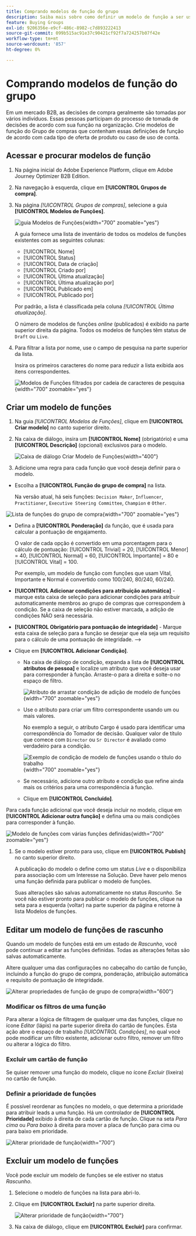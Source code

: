 ```yaml
---
title: Comprando modelos de função do grupo
description: Saiba mais sobre como definir um modelo de função a ser usado como um componente de grupo de compras.
feature: Buying Groups
exl-id: 9206356e-e9cf-486c-8982-c7d893222413
source-git-commit: 099b515ac91e37c90421cf92f7a724257b07f42e
workflow-type: tm+mt
source-wordcount: '857'
ht-degree: 0%

---
```


# Comprando modelos de função do grupo

Em um mercado B2B, as decisões de compra geralmente são tomadas por vários indivíduos. Essas pessoas participam do processo de tomada de decisões de acordo com sua função na organização. Crie modelos de função do Grupo de compras que contenham essas definições de função de acordo com cada tipo de oferta de produto ou caso de uso de conta.

## Acessar e procurar modelos de função

1. Na página inicial do Adobe Experience Platform, clique em Adobe Journey Optimizer B2B Edition.

1. Na navegação à esquerda, clique em **[!UICONTROL Grupos de compra]**.

1. Na página _[!UICONTROL Grupos de compras]_, selecione a guia **[!UICONTROL Modelos de Funções]**.

   ![guia Modelos de Funções](assets/roles-templates-tab.png){width="700" zoomable="yes"}

   A guia fornece uma lista de inventário de todos os modelos de funções existentes com as seguintes colunas:

   * [!UICONTROL Nome]
   * [!UICONTROL Status]
   * [!UICONTROL Data de criação]
   * [!UICONTROL Criado por]
   * [!UICONTROL Última atualização]
   * [!UICONTROL Última atualização por]
   * [!UICONTROL Publicado em]
   * [!UICONTROL Publicado por]

   Por padrão, a lista é classificada pela coluna _[!UICONTROL Última atualização]_.

   O número de modelos de funções _online_ (publicados) é exibido na parte superior direita da página. Todos os modelos de funções têm status de `Draft` ou `Live`.

1. Para filtrar a lista por nome, use o campo de pesquisa na parte superior da lista.

   Insira os primeiros caracteres do nome para reduzir a lista exibida aos itens correspondentes.

   ![Modelos de Funções filtrados por cadeia de caracteres de pesquisa](assets/roles-templates-search.png){width="700" zoomable="yes"}

## Criar um modelo de funções

1. Na guia _[!UICONTROL Modelos de Funções]_, clique em **[!UICONTROL Criar modelo]** no canto superior direito.

1. Na caixa de diálogo, insira um **[!UICONTROL Nome]** (obrigatório) e uma **[!UICONTROL Descrição]** (opcional) exclusivos para o modelo.

   ![Caixa de diálogo Criar Modelo de Funções](assets/roles-template-create-dialog.png){width="400"}

1. Adicione uma regra para cada função que você deseja definir para o modelo.

* Escolha a **[!UICONTROL Função do grupo de compra]** na lista.

  Na versão atual, há seis funções: `Decision Maker`, `Influencer`, `Practitioner`, `Executive Steering Committee`, `Champion` e `Other`.

![Lista de funções do grupo de compra](./assets/roles-template-create-roles-list.png){width="700" zoomable="yes"}

* Defina a **[!UICONTROL Ponderação]** da função, que é usada para calcular a pontuação de engajamento.

  O valor de cada opção é convertido em uma porcentagem para o cálculo de pontuação: [!UICONTROL Trivial] = 20, [!UICONTROL Menor] = 40, [!UICONTROL Normal] = 60, [!UICONTROL Importante] = 80 e [!UICONTROL Vital] = 100.

  Por exemplo, um modelo de função com funções que usam Vital, Importante e Normal é convertido como 100/240, 80/240, 60/240.

* **[!UICONTROL Adicionar condições para atribuição automática]** - marque esta caixa de seleção para adicionar condições para atribuir automaticamente membros ao grupo de compras que correspondem à condição. Se a caixa de seleção não estiver marcada, a adição de condições NÃO será necessária.

* **[!UICONTROL Obrigatório para pontuação de integridade]** - Marque esta caixa de seleção para a função se desejar que ela seja um requisito para o cálculo de uma pontuação de integridade. —>

* Clique em **[!UICONTROL Adicionar Condição]**.

   * Na caixa de diálogo de condição, expanda a lista de **[!UICONTROL atributos de pessoa]** e localize um atributo que você deseja usar para corresponder à função. Arraste-o para a direita e solte-o no espaço de filtro.

     ![Atributo de arrastar condição de adição de modelo de funções](assets/roles-template-role-attribute.png){width="700" zoomable="yes"}

   * Use o atributo para criar um filtro correspondente usando um ou mais valores.

     No exemplo a seguir, o atributo Cargo é usado para identificar uma correspondência do Tomador de decisão. Qualquer valor de título que comece com `Director` ou `Sr Director` é avaliado como verdadeiro para a condição.

     ![Exemplo de condição de modelo de funções usando o título do trabalho](assets/roles-template-condition-example-job-title.png){width="700" zoomable="yes"}

   * Se necessário, adicione outro atributo e condição que refine ainda mais os critérios para uma correspondência à função.

   * Clique em **[!UICONTROL Concluído]**.

Para cada função adicional que você deseja incluir no modelo, clique em **[!UICONTROL Adicionar outra função]** e defina uma ou mais condições para corresponder à função.

![Modelo de funções com várias funções definidas](assets/roles-template-multiple-roles.png){width="700" zoomable="yes"}

1. Se o modelo estiver pronto para uso, clique em **[!UICONTROL Publish]** no canto superior direito.

   A publicação do modelo o define como um status _Live_ e o disponibiliza para associação com um Interesse na Solução. Deve haver pelo menos uma função definida para publicar o modelo de funções.

   Suas alterações são salvas automaticamente no status _Rascunho_. Se você não estiver pronto para publicar o modelo de funções, clique na seta para a esquerda (voltar) na parte superior da página e retorne à lista Modelos de funções.

## Editar um modelo de funções de rascunho

Quando um modelo de funções está em um estado de _Rascunho_, você pode continuar a editar as funções definidas. Todas as alterações feitas são salvas automaticamente.

Altere qualquer uma das configurações no cabeçalho do cartão de função, incluindo a função do grupo de compra, ponderação, atribuição automática e requisito de pontuação de integridade.

![Alterar propriedades de função de grupo de compra](./assets/roles-template-role-properties.png){width="600"}

### Modificar os filtros de uma função

Para alterar a lógica de filtragem de qualquer uma das funções, clique no ícone _Editar_ (lápis) na parte superior direita do cartão de funções. Esta ação abre o espaço de trabalho _[!UICONTROL Condições]_, no qual você pode modificar um filtro existente, adicionar outro filtro, remover um filtro ou alterar a lógica do filtro.

### Excluir um cartão de função

Se quiser remover uma função do modelo, clique no ícone _Excluir_ (lixeira) no cartão de função.

### Definir a prioridade de funções

É possível reordenar as funções no modelo, o que determina a prioridade para atribuir leads a uma função. Há um controlador de **[!UICONTROL Prioridade]** exibido à direita de cada cartão de função. Clique na seta _Para cima_ ou _Para baixo_ à direita para mover a placa de função para cima ou para baixo em prioridade.

![Alterar prioridade de função](./assets/roles-template-role-priority.png){width="700"}

## Excluir um modelo de funções

Você pode excluir um modelo de funções se ele estiver no status _Rascunho_.

1. Selecione o modelo de funções na lista para abri-lo.

1. Clique em **[!UICONTROL Excluir]** na parte superior direita.

   ![Alterar prioridade de função](./assets/roles-template-delete.png){width="700"}

1. Na caixa de diálogo, clique em **[!UICONTROL Excluir]** para confirmar.
